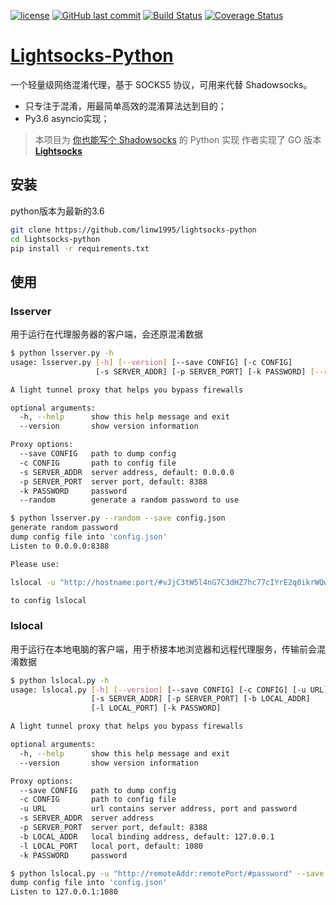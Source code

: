 [![license](https://img.shields.io/github/license/linw1995/lightsocks-python.svg)](https://github.com/linw1995/lightsocks-python/blob/master/LICENSE)
[![GitHub last commit](https://img.shields.io/github/last-commit/linw1995/lightsocks-python.svg)](https://github.com/linw1995/lightsocks-python)
[![Build Status](https://travis-ci.org/linw1995/lightsocks-python.svg?branch=master)](https://travis-ci.org/linw1995/lightsocks-python)
[![Coverage Status](https://coveralls.io/repos/github/linw1995/lightsocks-python/badge.svg)](https://coveralls.io/github/linw1995/lightsocks-python)

# [Lightsocks-Python](https://github.com/linw1995/lightsocks-python)

一个轻量级网络混淆代理，基于 SOCKS5 协议，可用来代替 Shadowsocks。

- 只专注于混淆，用最简单高效的混淆算法达到目的；
- Py3.6 asyncio实现；

> 本项目为 [你也能写个 Shadowsocks](https://github.com/gwuhaolin/blog/issues/12) 的 Python 实现
> 作者实现了 GO 版本 **[Lightsocks](https://github.com/gwuhaolin/lightsocks)**

## 安装

python版本为最新的3.6

```bash
git clone https://github.com/linw1995/lightsocks-python
cd lightsocks-python
pip install -r requirements.txt
```

## 使用

### lsserver

用于运行在代理服务器的客户端，会还原混淆数据

```bash
$ python lsserver.py -h
usage: lsserver.py [-h] [--version] [--save CONFIG] [-c CONFIG]
                   [-s SERVER_ADDR] [-p SERVER_PORT] [-k PASSWORD] [--random]

A light tunnel proxy that helps you bypass firewalls

optional arguments:
  -h, --help      show this help message and exit
  --version       show version information

Proxy options:
  --save CONFIG   path to dump config
  -c CONFIG       path to config file
  -s SERVER_ADDR  server address, default: 0.0.0.0
  -p SERVER_PORT  server port, default: 8388
  -k PASSWORD     password
  --random        generate a random password to use
```

```bash
$ python lsserver.py --random --save config.json
generate random password
dump config file into 'config.json'
Listen to 0.0.0.0:8388

Please use:

lslocal -u "http://hostname:port/#vJjC3tW5l4nG7C3dHZ7hc77cIYrE2q0ikrWQw2MsRa9rqVlDU9vFTF5Hu6PX367kV6qRPU_z-Y_0sio4DAVV-1bmFrfoYoEHmmWkH9L1UDLZqOv8oYvPbe-miAg5Ow58aheFPitEeTX2bmhYC8nQFf1kA5lxpyc0Ljc2W2Du7TESlFIB8aJ7kz-DnczTXcsUv1oYlhpR-AbKf_DI8jMN_tRNdF-szgIJEQrqZ7alvfrNhCCVQNZ-EIIpSOOfXI7nnMC42B48h3egGzBsSpvpaXCNRhME4mEmePd2HFSrD0ty0SUAhjpvTv9BweUZgHrHKLG6Qi-zjLC0JEngI3VmfQ=="

to config lslocal
```

### lslocal

用于运行在本地电脑的客户端，用于桥接本地浏览器和远程代理服务，传输前会混淆数据

```bash
$ python lslocal.py -h
usage: lslocal.py [-h] [--version] [--save CONFIG] [-c CONFIG] [-u URL]
                  [-s SERVER_ADDR] [-p SERVER_PORT] [-b LOCAL_ADDR]
                  [-l LOCAL_PORT] [-k PASSWORD]

A light tunnel proxy that helps you bypass firewalls

optional arguments:
  -h, --help      show this help message and exit
  --version       show version information

Proxy options:
  --save CONFIG   path to dump config
  -c CONFIG       path to config file
  -u URL          url contains server address, port and password
  -s SERVER_ADDR  server address
  -p SERVER_PORT  server port, default: 8388
  -b LOCAL_ADDR   local binding address, default: 127.0.0.1
  -l LOCAL_PORT   local port, default: 1080
  -k PASSWORD     password
```

```bash
$ python lslocal.py -u "http://remoteAddr:remotePort/#password" --save config.json
dump config file into 'config.json'
Listen to 127.0.0.1:1080
```
